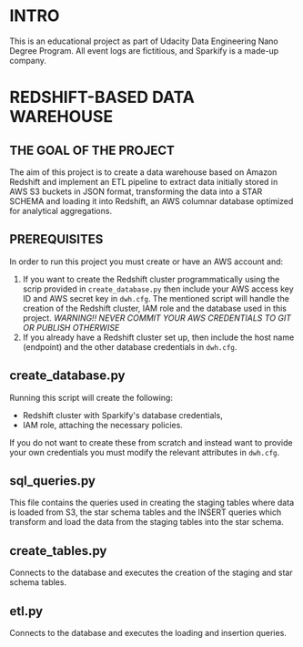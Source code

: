 # INTRO

This is an educational project as part of Udacity Data Engineering Nano Degree Program. All event logs are fictitious, 
and Sparkify is a made-up company.

# REDSHIFT-BASED DATA WAREHOUSE

## THE GOAL OF THE PROJECT

The aim of this project is to create a data warehouse based on Amazon Redshift and implement an ETL pipeline to extract 
data initially stored in AWS S3 buckets in JSON format, transforming the data into a STAR SCHEMA and loading it into 
Redshift, an AWS columnar database optimized for analytical aggregations.

## PREREQUISITES

In order to run this project you must create or have an AWS account and:
1. If you want to create the Redshift cluster programmatically using the scrip provided in `create_database.py` then 
include your AWS access key ID and AWS secret key in `dwh.cfg`. The mentioned script will handle the creation
of the Redshift cluster, IAM role and the database used in this project. 
*WARNING!! NEVER COMMIT YOUR AWS CREDENTIALS TO GIT OR PUBLISH OTHERWISE*
2. If you already have a Redshift cluster set up, then include the host name (endpoint) and the other database 
credentials in `dwh.cfg`.

## create_database.py
Running this script will create the following:
- Redshift cluster with Sparkify's database credentials, 
- IAM role, attaching the necessary policies.

If you do not want to create these from scratch and instead want to provide your own credentials you must modify the 
relevant attributes in `dwh.cfg`.

## sql_queries.py
This file contains the queries used in creating the staging tables where data is loaded from S3, the star schema tables 
and the INSERT queries which transform and load the data from the staging tables into the star schema.

## create_tables.py
Connects to the database and executes the creation of the staging and star schema tables.

## etl.py
Connects to the database and executes the loading and insertion queries.
